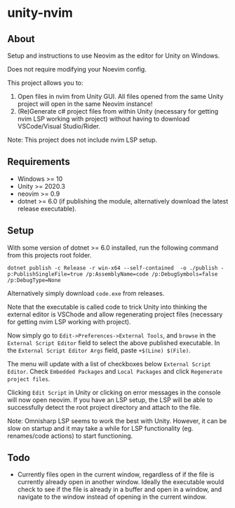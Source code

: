 # unity-nvim

## About
Setup and instructions to use Neovim as the editor for Unity on Windows. 

Does not require modifying your Noevim config. 

This project allows you to:
1.  Open files in nvim from Unity GUI. All files opened from the same Unity project will open in the same Neovim instance!
2. (Re)Generate c# project files from within Unity (necessary for getting nvim LSP working with project) without having to download VSCode/Visual Studio/Rider. 

Note: This project does not include nvim LSP setup. 

## Requirements 
- Windows >= 10
- Unity >= 2020.3 
- neovim >= 0.9 
- dotnet >= 6.0 (if publishing the module, alternatively download the latest release executable). 

## Setup
With some version of dotnet >= 6.0 installed, run the following command from this projects root folder.
```
dotnet publish -c Release -r win-x64 --self-contained  -o ./publish -p:PublishSingleFile=true /p:AssemblyName=code /p:DebugSymbols=false /p:DebugType=None
```
Alternatively simply download `code.exe` from releases.
<!-- Note that `AssemblyName=code` is to ensure the executable is named `code.exe`. This tricks Unity into thinking the external editor is VSChode, which allows for regenerating project files. -->
Note that the executable is called code to trick Unity into thinking the external editor is VSChode and allow regenerating project files (necessary for getting nvim LSP working with project).

Now simply go to `Edit->Preferences->External Tools`, and `browse` in the `External Script Editor` field to select the above published executable.
In the `External Script Editor Args` field, paste `+$(Line) $(File)`.

The menu will update with a list of checkboxes below `External Script Editor`. Check `Embedded Packages` and `Local Packages` and click `Regenerate project files`.

Clicking `Edit Script` in Unity or clicking on error messages in the console will now open neovim. If you have an LSP setup, the LSP will be able to successfully detect the root project directory and attach to the file. 

Note: Omnisharp LSP seems to work the best with Unity. However, it can be slow on startup and it may take a while for LSP functionality (eg. renames/code actions) to start functioning. 

## Todo
- Currently files open in the current window, regardless of if the file is currently already open in another window. Ideally the executable would check to see if the file is already in a buffer and open in a window, and navigate to the window instead of opening in the current window. 
